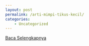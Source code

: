 ```yaml
---
layout: post
permalink: /arti-mimpi-tikus-kecil/
categories:
    - Uncategorized
---
```


[Baca Selengkapnya](/01)